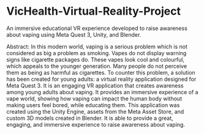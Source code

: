 # VicHealth-Virtual-Reality-Project
An immersive educational VR experience developed to raise awareness about vaping using Meta Quest 3, Unity, and Blender.

Abstract:
In this modern world, vaping is a serious problem which is not considered as big a problem as smoking. Vapes do not display warning signs like cigarette packages do. These vapes look cool and colourful, which appeals to the younger generation. Many people do not perceive them as being as harmful as cigarettes. To counter this problem, a solution has been created for young adults: a virtual reality application designed for Meta Quest 3. It is an engaging VR application that creates awareness among young adults about vaping. It provides an immersive experience of a vape world, showing how vaping can impact the human body without making users feel bored, while educating them. This application was created using the Unity Engine, assets from the Meta Asset Store, and custom 3D models created in Blender. It is able to provide a great, engaging, and immersive experience to raise awareness about vaping. 
